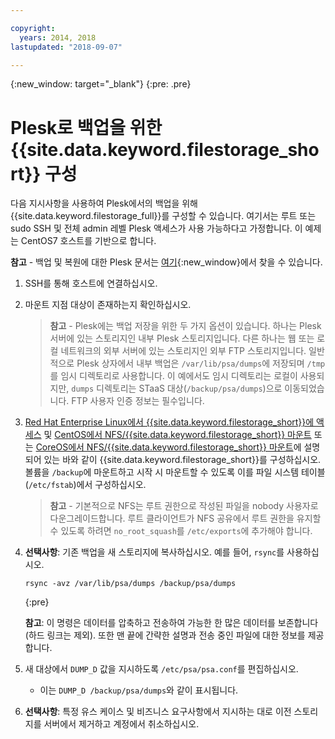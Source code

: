 ```yaml
---

copyright:
  years: 2014, 2018
lastupdated: "2018-09-07"

---
```

{:new_window: target="_blank"}
{:pre: .pre}
 
# Plesk로 백업을 위한 {{site.data.keyword.filestorage_short}} 구성

다음 지시사항을 사용하여 Plesk에서의 백업을 위해 {{site.data.keyword.filestorage_full}}를 구성할 수 있습니다. 여기서는 루트 또는 sudo SSH 및 전체 admin 레벨 Plesk 액세스가 사용 가능하다고 가정합니다. 이 예제는 CentOS7 호스트를 기반으로 합니다.

**참고** - 백업 및 복원에 대한 Plesk 문서는 [여기](https://docs.plesk.com/en-US/12.5/administrator-guide/backing-up-and-restoration.59256/){:new_window}에서 찾을 수 있습니다.

1. SSH를 통해 호스트에 연결하십시오.

2. 마운트 지점 대상이 존재하는지 확인하십시오. <br />
   >**참고** - Plesk에는 백업 저장을 위한 두 가지 옵션이 있습니다. 하나는 Plesk 서버에 있는 스토리지인 내부 Plesk 스토리지입니다. 다른 하나는 웹 또는 로컬 네트워크의 외부 서버에 있는 스토리지인 외부 FTP 스토리지입니다. 일반적으로 Plesk 상자에서 내부 백업은 `/var/lib/psa/dumps`에 저장되며 `/tmp`를 임시 디렉토리로 사용합니다. 이 예에서도 임시 디렉토리는 로컬이 사용되지만, `dumps` 디렉토리는 STaaS 대상(`/backup/psa/dumps`)으로 이동되었습니다. FTP 사용자 인증 정보는 필수입니다.
   
3. [Red Hat Enterprise Linux에서 {{site.data.keyword.filestorage_short}}에 액세스](accessing-file-storage-linux.html) 및 [CentOS에서 NFS/{{site.data.keyword.filestorage_short}} 마운트](mounting-nsf-file-storage.html) 또는 [CoreOS에서 NFS/{{site.data.keyword.filestorage_short}} 마운트](mounting-storage-coreos.html)에 설명되어 있는 바와 같이 {{site.data.keyword.filestorage_short}}를 구성하십시오. 볼륨을 `/backup`에 마운트하고 시작 시 마운트할 수 있도록 이를 파일 시스템 테이블(`/etc/fstab`)에서 구성하십시오. <br />
   >**참고** - 기본적으로 NFS는 루트 권한으로 작성된 파일을 nobody 사용자로 다운그레이드합니다. 루트 클라이언트가 NFS 공유에서 루트 권한을 유지할 수 있도록 하려면 `no_root_squash`를 `/etc/exports`에 추가해야 합니다. <br />

4. **선택사항**: 기존 백업을 새 스토리지에 복사하십시오. 예를 들어, `rsync`를 사용하십시오.
   ```
   rsync -avz /var/lib/psa/dumps /backup/psa/dumps
   ```
   {:pre}
    
    **참고**: 이 명령은 데이터를 압축하고 전송하여 가능한 한 많은 데이터를 보존합니다(하드 링크는 제외). 또한 맨 끝에 간략한 설명과 전송 중인 파일에 대한 정보를 제공합니다.
    
5. 새 대상에서 `DUMP_D` 값을 지시하도록 `/etc/psa/psa.conf`를 편집하십시오. 
    - 이는 `DUMP_D /backup/psa/dumps`와 같이 표시됩니다. 

6. **선택사항**: 특정 유스 케이스 및 비즈니스 요구사항에서 지시하는 대로 이전 스토리지를 서버에서 제거하고 계정에서 취소하십시오.

